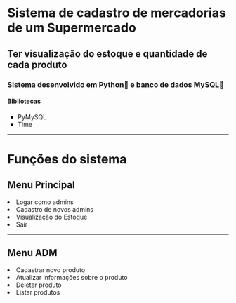 <head>
  <h1> Sistema de cadastro de mercadorias de um Supermercado </h1>
  <h2> Ter visualização do estoque e quantidade de cada produto </h2>
  <h3> Sistema desenvolvido em Python&#x1F40D e banco de dados MySQL&#x1F42C </h3>
  <h4> Bibliotecas </h4>
  <ul type=square>
    <li> PyMySQL </li>
    <li> Time </li>
  </ul>
</head>
<hr>
<body> 
  <h1> Funções do sistema </h1>
  <h2> Menu Principal </h2>
  <li> Logar como admins </li>
  <li> Cadastro de novos admins </li>
  <li> Visualização do Estoque </li>
  <li> Sair </li>
  <hr>
  <h2> Menu ADM </h2>
  <li> Cadastrar novo produto </li>
  <li> Atualizar informações sobre o produto </li>
  <li> Deletar produto </li>
  <li> Listar produtos </li>
</body>
